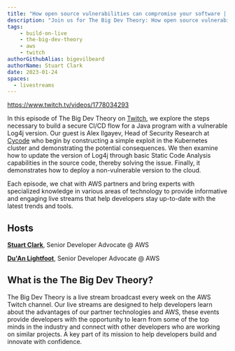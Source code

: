 ```yaml
---
title: "How open source vulnerabilities can compromise your software | The Big Dev Theory | S1 | Ep.3 Show Notes"
description: "Join us for The Big Dev Theory: How open source vulnerabilities can compromise your software with Cycode"
tags:
    - build-on-live
    - the-big-dev-theory
    - aws
    - twitch
authorGithubAlias: bigevilbeard
authorName: Stuart Clark
date: 2023-01-24
spaces:
  - livestreams
---
```


https://www.twitch.tv/videos/1778034293

In this episode of The Big Dev Theory on [Twitch](https://www.twitch.tv/videos/1778034293), we explore the steps necessary to build a secure CI/CD flow for a Java program with a vulnerable Log4j version. Our guest is Alex Ilgayev, Head of Security Research at [Cycode](https://cycode.com/) who begin by constructing a simple exploit in the Kubernetes cluster and demonstrating the potential consequences. We then examine how to update the version of Log4j through basic Static Code Analysis capabilities in the source code, thereby solving the issue. Finally, it demonstrates how to deploy a non-vulnerable version to the cloud.

Each episode, we chat with AWS partners and bring experts with specialized knowledge in various areas of technology to provide informative and engaging live streams that help developers stay up-to-date with the latest trends and tools.

## Hosts

[**Stuart Clark**](https://twitter.com/bigevilbeard), Senior Developer Advocate @ AWS

[**Du'An Lightfoot**](https://twitter.com/labeveryday), Senior Developer Advocate @ AWS

## What is the The Big Dev Theory?

 The Big Dev Theory is a live stream broadcast every week on the AWS Twitch channel. Our live streams are designed to help developers learn about the advantages of our partner technologies and AWS, these events provide developers with the opportunity to learn from some of the top minds in the industry and connect with other developers who are working on similar projects. A key part of its mission to help developers build and innovate with confidence.